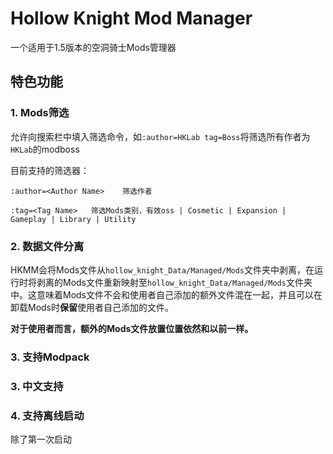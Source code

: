 
# **H**ollow **K**night **M**od **M**anager

一个适用于1.5版本的空洞骑士Mods管理器

## 特色功能

### 1. Mods筛选

允许向搜索栏中填入筛选命令，如`:author=HKLab tag=Boss`将筛选所有作者为`HKLab`的modboss

目前支持的筛选器：

```
:author=<Author Name>    筛选作者

:tag=<Tag Name>   筛选Mods类别，有效oss | Cosmetic | Expansion | Gameplay | Library | Utility

```

### 2. 数据文件分离

HKMM会将Mods文件从`hollow_knight_Data/Managed/Mods`文件夹中剥离，在运行时将剥离的Mods文件重新映射至`hollow_knight_Data/Managed/Mods`文件夹中。这意味着Mods文件不会和使用者自己添加的额外文件混在一起，并且可以在卸载Mods时**保留**使用者自己添加的文件。

**对于使用者而言，额外的Mods文件放置位置依然和以前一样。**

### 3. 支持Modpack

### 3. 中文支持

### 4. 支持离线启动

除了第一次启动

